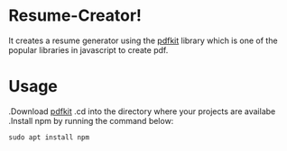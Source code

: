 # Resume-Creator!
It creates a resume generator using the [pdfkit](https://pdfkit.org/) library which is one of the popular libraries in javascript to create pdf.

# Usage
.Download [pdfkit](this)
.cd into the directory where your projects are availabe
.Install npm  by running the  command below:

` sudo apt install npm `

